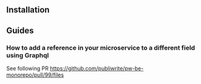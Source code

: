 ## Installation

## Guides

### How to add a reference in your microservice to a different field using Graphql

See following PR https://github.com/publiwrite/pw-be-monorepo/pull/99/files
